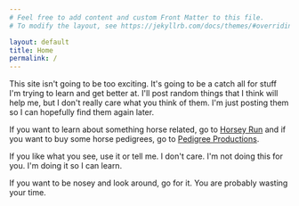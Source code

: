 ```yaml
---
# Feel free to add content and custom Front Matter to this file.
# To modify the layout, see https://jekyllrb.com/docs/themes/#overriding-theme-defaults

layout: default
title: Home
permalink: /
---
```


This site isn't going to be too exciting. It's going to be a catch all for stuff I'm trying to learn and get better at. I'll post random things that I think will help me, but I don't really care what you think of them. I'm just posting them so I can hopefully find them again later.

If you want to learn about something horse related, go to [Horsey Run](https://horseyrun.com) and if you want to buy some horse pedigrees, go to [Pedigree Productions](https://pedigreepro.net).

If you like what you see, use it or tell me. I don't care. I'm not doing this for you. I'm doing it so I can learn.

If you want to be nosey and look around, go for it. You are probably wasting your time.
